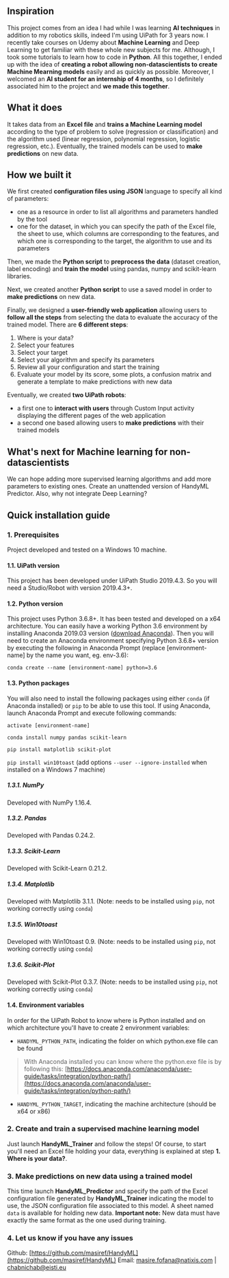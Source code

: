 ## Inspiration
This project comes from an idea I had while I was learning **AI techniques** in addition to my robotics skills, indeed I'm using UiPath for 3 years now. I recently take courses on Udemy about **Machine Learning** and Deep Learning to get familiar with these whole new subjects for me. Although, I took some tutorials to learn how to code in **Python**.
All this together, I ended up with the idea of **creating a robot allowing non-datascientists to create Machine Mearning models** easily and as quickly as possible. Moreover, I welcomed an **AI student for an internship of 4 months**, so I definitely associated him to the project and **we made this together**.

## What it does
It takes data from an **Excel file** and **trains a Machine Learning model** according to the type of problem to solve (regression or classification) and the algorithm used (linear regression, polynomial regression, logistic regression, etc.). Eventually, the trained models can be used to **make predictions** on new data.

## How we built it
We first created **configuration files using JSON** language to specify all kind of parameters:
- one as a resource in order to list all algorithms and parameters handled by the tool
- one for the dataset, in which you can specify the path of the Excel file, the sheet to use, which columns are corresponding to the features, and which one is corresponding to the target, the algorithm to use and its parameters

Then, we made the **Python script** to **preprocess the data** (dataset creation, label encoding) and **train the model** using pandas, numpy and scikit-learn libraries.

Next, we created another **Python script** to use a saved model in order to **make predictions** on new data.

Finally, we designed a **user-friendly web application** allowing users to **follow all the steps** from selecting the data to evaluate the accuracy of the trained model. There are **6 different steps**:
1. Where is your data?
2. Select your features
3. Select your target
4. Select your algorithm and specify its parameters
5. Review all your configuration and start the training
6. Evaluate your model by its score, some plots, a confusion matrix and generate a template to make predictions with new data

Eventually, we created **two UiPath robots**:
- a first one to **interact with users** through Custom Input activity displaying the different pages of the web application
- a second one based allowing users to **make predictions** with their trained models

## What's next for Machine learning for non-datascientists
We can hope adding more supervised learning algorithms and add more parameters to existing ones.
Create an unattended version of HandyML Predictor.
Also, why not integrate Deep Learning?

## Quick installation guide
### 1. Prerequisites
Project developed and tested on a Windows 10 machine.
#### 1.1. UiPath version
This project has been developed under UiPath Studio 2019.4.3. So you will need a Studio/Robot with version 2019.4.3+.
#### 1.2. Python version
This project uses Python 3.6.8+. It has been tested and developed on a x64 architecture.
You can easily have a working Python 3.6 environment by installing Anaconda 2019.03 version ([download Anaconda](https://www.anaconda.com/distribution)). Then you will need to create an Anaconda environment specifying Python 3.6.8+ version by executing the following in Anaconda Prompt (replace [environment-name] by the name you want, eg. env-3.6):

`conda create --name [environment-name] python=3.6`

#### 1.3. Python packages
You will also need to install the following packages using either `conda` (if Anaconda installed) or `pip` to be able to use this tool.
If using Anaconda, launch Anaconda Prompt and execute following commands:

`activate [environment-name]`

`conda install numpy pandas scikit-learn`

`pip install matplotlib scikit-plot`

`pip install win10toast` (add options `--user --ignore-installed` when installed on a Windows 7 machine)

##### 1.3.1. NumPy
Developed with NumPy 1.16.4.
##### 1.3.2. Pandas
Developed with Pandas 0.24.2.
##### 1.3.3. Scikit-Learn
Developed with Scikit-Learn 0.21.2.
##### 1.3.4. Matplotlib
Developed with Matplotlib 3.1.1. (Note: needs to be installed using `pip`, not working correctly using `conda`)
##### 1.3.5. Win10toast
Developed with Win10toast 0.9. (Note: needs to be installed using `pip`, not working correctly using `conda`)
##### 1.3.6. Scikit-Plot
Developed with Scikit-Plot 0.3.7. (Note: needs to be installed using `pip`, not working correctly using `conda`)
#### 1.4. Environment variables
In order for the UiPath Robot to know where is Python installed and on which architecture you'll have to create 2 environment variables:
- `HANDYML_PYTHON_PATH`, indicating the folder on which python.exe file can be found
> With Anaconda installed you can know where the python.exe file is by following this: [https://docs.anaconda.com/anaconda/user-guide/tasks/integration/python-path/](https://docs.anaconda.com/anaconda/user-guide/tasks/integration/python-path/)
- `HANDYML_PYTHON_TARGET`, indicating the machine architecture (should be x64 or x86)

### 2. Create and train a supervised machine learning model
Just launch **HandyML_Trainer** and follow the steps!
Of course, to start you'll need an Excel file holding your data, everything is explained at step **1. Where is your data?**.

### 3. Make predictions on new data using a trained model
This time launch **HandyML_Predictor** and specify the path of the Excel configuration file generated by **HandyML_Trainer** indicating the model to use, the JSON configuration file associated to this model. A sheet named `data` is available for holding new data.
**Important note:** New data must have exactly the same format as the one used during training.

### 4. Let us know if you have any issues
Github: [https://github.com/masiref/HandyML](https://github.com/masiref/HandyML)
Email: masire.fofana@natixis.com | chabnichab@eisti.eu